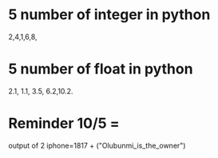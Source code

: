 # 5 number of integer in python 
2,4,1,6,8,
# 5 number of float in python 
2.1, 1.1, 3.5, 6.2,10.2.
# Reminder 10/5 = 
output of 2
iphone=1817 + ("Olubunmi_is_the_owner")
